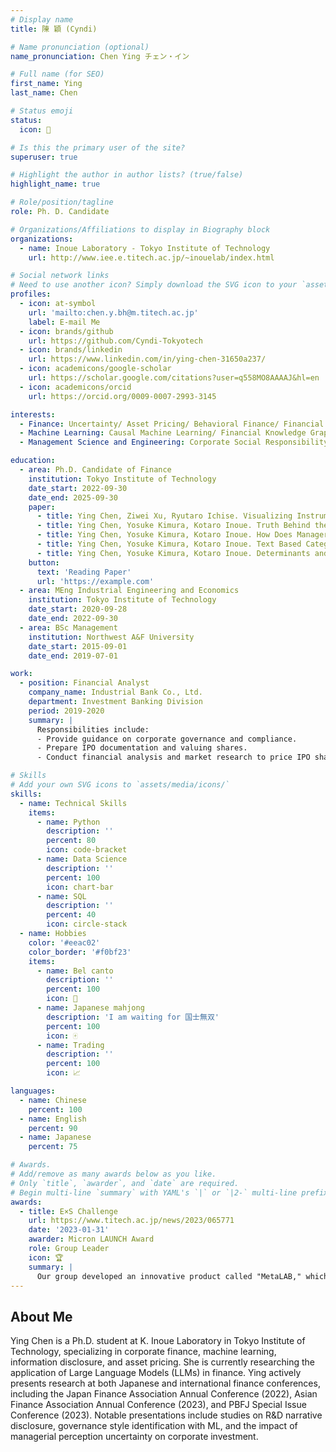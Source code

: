 ```yaml
---
# Display name
title: 陳 穎 (Cyndi)

# Name pronunciation (optional)
name_pronunciation: Chen Ying チェン・イン

# Full name (for SEO)
first_name: Ying
last_name: Chen

# Status emoji
status:
  icon: 🎵

# Is this the primary user of the site?
superuser: true

# Highlight the author in author lists? (true/false)
highlight_name: true

# Role/position/tagline
role: Ph. D. Candidate

# Organizations/Affiliations to display in Biography block
organizations:
  - name: Inoue Laboratory - Tokyo Institute of Technology
    url: http://www.iee.e.titech.ac.jp/~inouelab/index.html

# Social network links
# Need to use another icon? Simply download the SVG icon to your `assets/media/icons/` folder.
profiles:
  - icon: at-symbol
    url: 'mailto:chen.y.bh@m.titech.ac.jp'
    label: E-mail Me
  - icon: brands/github
    url: https://github.com/Cyndi-Tokyotech
  - icon: brands/linkedin
    url: https://www.linkedin.com/in/ying-chen-31650a237/
  - icon: academicons/google-scholar
    url: https://scholar.google.com/citations?user=q558MO8AAAAJ&hl=en
  - icon: academicons/orcid
    url: https://orcid.org/0009-0007-2993-3145

interests:
  - Finance: Uncertainty/ Asset Pricing/ Behavioral Finance/ Financial Text-Mining
  - Machine Learning: Causal Machine Learning/ Financial Knowledge Graph/ Machine Learning Instrumental Variables (IV)
  - Management Science and Engineering: Corporate Social Responsibility/ Managerial Cognitive Biases

education:
  - area: Ph.D. Candidate of Finance
    institution: Tokyo Institute of Technology
    date_start: 2022-09-30
    date_end: 2025-09-30
    paper:
      - title: Ying Chen, Ziwei Xu, Ryutaro Ichise. Visualizing Instrumental Variables and Enhancing Long Text Classification with a Financial Causal Relationship Knowledge Graph, Working Paper, 2024.
      - title: Ying Chen, Yosuke Kimura, Kotaro Inoue. Truth Behind the Stakeholder Value: Commitment or Convenience? Working Paper, 2024.
      - title: Ying Chen, Yosuke Kimura, Kotaro Inoue. How Does Managerial Perception of Uncertainty Affect Corporate Investment: A Text Mining Approach, Pacific-Basin Finance Journal Special Issue Conference on “VSI:AI in Corporate Finance”, December 2023.
      - title: Ying Chen, Yosuke Kimura, Kotaro Inoue. Text Based Categorization of Governance Styles of Firms and The Validity: Evidence from MD&A of Japanese Firms, The 35th Asian Finance Association Annual Conference, Ho Chi Minh City, June 2023.
      - title: Ying Chen, Yosuke Kimura, Kotaro Inoue. Determinants and Effects of R&D Narrative Disclosure: An Empirical Study, 46th Japan Finance Association Annual Meeting, Tokyo Keizai University, Sept. 2022.
    button:
      text: 'Reading Paper'
      url: 'https://example.com'
  - area: MEng Industrial Engineering and Economics
    institution: Tokyo Institute of Technology
    date_start: 2020-09-28
    date_end: 2022-09-30
  - area: BSc Management
    institution: Northwest A&F University
    date_start: 2015-09-01
    date_end: 2019-07-01

work:
  - position: Financial Analyst
    company_name: Industrial Bank Co., Ltd.
    department: Investment Banking Division
    period: 2019-2020
    summary: |
      Responsibilities include:
      - Provide guidance on corporate governance and compliance.
      - Prepare IPO documentation and valuing shares.
      - Conduct financial analysis and market research to price IPO shares.

# Skills
# Add your own SVG icons to `assets/media/icons/`
skills:
  - name: Technical Skills
    items:
      - name: Python
        description: ''
        percent: 80
        icon: code-bracket
      - name: Data Science
        description: ''
        percent: 100
        icon: chart-bar
      - name: SQL
        description: ''
        percent: 40
        icon: circle-stack
  - name: Hobbies
    color: '#eeac02'
    color_border: '#f0bf23'
    items:
      - name: Bel canto
        description: ''
        percent: 100
        icon: 🎤️
      - name: Japanese mahjong
        description: 'I am waiting for 国士無双'
        percent: 100
        icon: 🀄️
      - name: Trading
        description: ''
        percent: 100
        icon: 📈

languages:
  - name: Chinese
    percent: 100
  - name: English
    percent: 90
  - name: Japanese
    percent: 75

# Awards.
# Add/remove as many awards below as you like.
# Only `title`, `awarder`, and `date` are required.
# Begin multi-line `summary` with YAML's `|` or `|2-` multi-line prefix and indent 2 spaces below.
awards:
  - title: E×S Challenge
    url: https://www.titech.ac.jp/news/2023/065771
    date: '2023-01-31'
    awarder: Micron LAUNCH Award
    role: Group Leader
    icon: 🏆
    summary: |
      Our group developed an innovative product called "MetaLAB," which combines the concept of the metaverse with VR technology to enable STEM (Science, Technology, Engineering, Mathematics) students to immerse themselves in online experiments. This product allows students to conduct experiments in a virtual reality environment, providing them with a realistic experimental experience from home. Our group received the "Micron LAUNCH Award," which honors female leadership and promotes projects that drive technological innovation. Our "MetaLAB" aims to open new possibilities in STEM education and inspire more students to develop an interest in science and technology.
---
```


## About Me

Ying Chen is a Ph.D. student at K. Inoue Laboratory in Tokyo Institute of Technology, specializing in corporate finance, machine learning, information disclosure, and asset pricing. She is currently researching the application of Large Language Models (LLMs) in finance. Ying actively presents research at both Japanese and international finance conferences, including the Japan Finance Association Annual Conference (2022), Asian Finance Association Annual Conference (2023), and PBFJ Special Issue Conference (2023). Notable presentations include studies on R&D narrative disclosure, governance style identification with ML, and the impact of managerial perception uncertainty on corporate investment.
